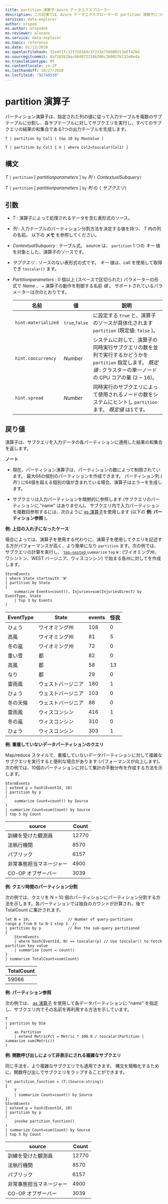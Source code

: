 ```yaml
---
title: partition 演算子-Azure データエクスプローラー
description: この記事では、Azure データエクスプローラーの partition 演算子について説明します。
services: data-explorer
author: orspod
ms.author: orspodek
ms.reviewer: alexans
ms.service: data-explorer
ms.topic: reference
ms.date: 02/13/2020
ms.openlocfilehash: 31e4f1fc32f758164c3f232e758080213e6f428d
ms.sourcegitcommit: 8a7165b28ac6b40722186300c26002fb132e6e4a
ms.translationtype: MT
ms.contentlocale: ja-JP
ms.lasthandoff: 10/27/2020
ms.locfileid: "92749530"
---
```

# <a name="partition-operator"></a>partition 演算子

パーティション演算子は、指定された列の値に従って入力テーブルを複数のサブテーブルに分割し、各サブテーブルに対してサブクエリを実行し、すべてのサブクエリの結果の和集合である1つの出力テーブルを生成します。 

```kusto
T | partition by Col1 ( top 10 by MaxValue )

T | partition by Col1 { U | where Col2=toscalar(Col1) }
```

## <a name="syntax"></a>構文

*T* `|` `partition` [ *partitionparameters* ] `by` *列* `(` *ContextualSubquery*`)`

*T* `|` `partition` [ *partitionparameters* ] `by` *列* の `{` *サブクエリ*`}`

## <a name="arguments"></a>引数

* *T* : 演算子によって処理されるデータを含む表形式のソース。

* *列* : 入力テーブルのパーティション分割方法を決定する値を持つ、 *T* 内の列の名前。 以下の **メモ** を参照してください。

* *ContextualSubquery* : テーブル式。 source は、 `partition` 1 つの *キー* 値を対象とした、演算子のソースです。

* *サブクエリ* : ソースのない表形式の式です。 *キー* 値は、call を使用して取得でき `toscalar()` ます。

* *Partitionparameters* : 0 個以上 (スペースで区切られた) パラメーターの形式で *Name* 、 `=` 演算子の動作を制御する名前 *値* 。 サポートされているパラメーターは次のとおりです。

  |名前               |値         |説明|
  |-------------------|---------------|-----------|
  |`hint.materialized`|`true`,`false` |に設定する `true` と、演算子のソースが具体化されます `partition` (既定値: `false` )。|
  |`hint.concurrency`|*Number*|システムに対して、演算子の同時実行サブクエリの数を並列で実行するかどうかを `partition` 指定します。 *既定値* : クラスターの単一ノードの CPU コアの量 (2 ~ 16)。|
  |`hint.spread`|*Number*|同時実行のサブクエリによって使用されるノードの数をシステムにヒントし `partition` ます。 *既定値* は1です。|

## <a name="returns"></a>戻り値

演算子は、サブクエリを入力データの各パーティションに適用した結果の和集合を返します。

**ノート**

* 現在、パーティション演算子は、パーティションの数によって制限されています。
  最大64の個別のパーティションを作成できます。
  パーティション列 ( *列* ) に64個を超える個別の値が含まれている場合、演算子はエラーを生成します。

* サブクエリは入力パーティションを暗黙的に参照します (サブクエリのパーティションに "name" はありません)。 サブクエリ内で入力パーティションを複数回参照するには、次のように [as 演算子](asoperator.md)を使用します (以下の **例: パーティション参照** )。

**例: 上位の入れ子になったケース**

場合によっては、演算子を使用する代わりに、演算子を使用してクエリを記述する方がパフォーマンスが高く、より簡単になり `partition` ます。次の例では、サブクエリの計算を実行し、 [ `top-nested` ](topnestedoperator.md) `summarize` `top` `W` : (ワイオミング州、ワシントン、WEST バージニア、ウィスコンシン) で始まる各州に対してを作成します。

<!-- csl: https://help.kusto.windows.net:443/Samples -->
```kusto
StormEvents
| where State startswith 'W'
| partition by State 
(
    summarize Events=count(), Injuries=sum(InjuriesDirect) by EventType, State
    | top 3 by Events 
) 

```
|EventType|State|events|怪我|
|---|---|---|---|
|ひょう|ワイオミング州|108|0|
|高風|ワイオミング州|81|5|
|冬の嵐|ワイオミング州|72|0|
|重い雪|都|82|0|
|高風|都|58|13|
|なり|都|29|0|
|雷雨風|ウェストバージニア|180|1|
|ひょう|ウェストバージニア|103|0|
|冬の天候|ウェストバージニア|88|0|
|雷雨風|ウィスコンシン|416|1|
|冬の嵐|ウィスコンシン|310|0|
|ひょう|ウィスコンシン|303|1|

**例: 重複していないデータパーティションのクエリ**

Map/reduce スタイルで、重複していないデータパーティションに対して複雑なサブクエリを実行すると便利な場合があります (パフォーマンスが向上します)。 次の例では、10個のパーティションに対して集計の手動分布を作成する方法を示します。

<!-- csl: https://help.kusto.windows.net:443/Samples -->
```kusto
StormEvents
| extend p = hash(EventId, 10)
| partition by p
(
    summarize Count=count() by Source 
)
| summarize Count=sum(Count) by Source
| top 5 by Count
```

|source|Count|
|---|---|
|訓練を受けた観測員|12770|
|法執行機関|8570|
|パブリック|6157|
|非常事態担当マネージャー|4900|
|CO-OP オブザーバー|3039|

**例: クエリ時間のパーティション分割**

次の例では、クエリを N = 10 個のパーティションにパーティション分割する方法を示します。各パーティションでは独自のカウントが計算され、後で TotalCount に集計されます。

<!-- csl: https://help.kusto.windows.net/Samples -->
```kusto
let N = 10;                 // Number of query-partitions
range p from 0 to N-1 step 1  // 
| partition by p            // Run the sub-query partitioned 
{
    StormEvents 
    | where hash(EventId, N) == toscalar(p) // Use toscalar() to fetch partition key value
    | summarize Count = count()
}
| summarize TotalCount=sum(Count) 
```

|TotalCount|
|---|
|59066|


**例: パーティション参照**

次の例では、 [as 演算子](asoperator.md) を使用して各データパーティションに "name" を指定し、サブクエリ内でその名前を再利用する方法を示しています。

```kusto
T
| partition by Dim
(
    as Partition
    | extend MetricPct = Metric * 100.0 / toscalar(Partition | summarize sum(Metric))
)
```

**例: 関数呼び出しによって非表示にされる複雑なサブクエリ**

同じ手法を、より複雑なサブクエリでも適用できます。 構文を簡略化するために、関数呼び出しでサブクエリをラップすることができます。

<!-- csl: https://help.kusto.windows.net:443/Samples -->
```kusto
let partition_function = (T:(Source:string)) 
{
    T
    | summarize Count=count() by Source
};
StormEvents
| extend p = hash(EventId, 10)
| partition by p
(
    invoke partition_function()
)
| summarize Count=sum(Count) by Source
| top 5 by Count
```

|source|Count|
|---|---|
|訓練を受けた観測員|12770|
|法執行機関|8570|
|パブリック|6157|
|非常事態担当マネージャー|4900|
|CO-OP オブザーバー|3039|
